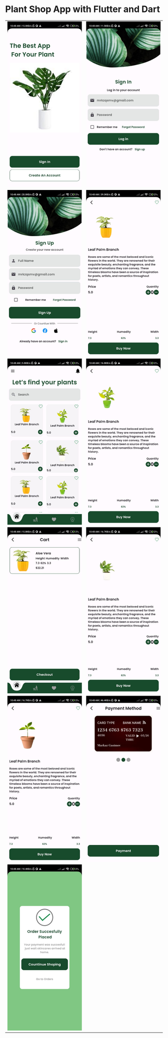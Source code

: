 # Plant Shop App with Flutter and Dart
<table>
  <tr>
    <td><img src='https://github.com/mrkzqsmv/Plant-Shop-App-with-Flutter-and-Dart/blob/main/app_screens/WhatsApp%20Image%202023-10-23%20at%2010.56.44%20AM.jpeg'></td>
    <td><img src='https://github.com/mrkzqsmv/Plant-Shop-App-with-Flutter-and-Dart/blob/main/app_screens/WhatsApp%20Image%202023-10-23%20at%2010.56.44%20AM%20(1).jpeg'></td>
  </tr>
  <tr>
    <td><img src='https://github.com/mrkzqsmv/Plant-Shop-App-with-Flutter-and-Dart/blob/main/app_screens/WhatsApp%20Image%202023-10-23%20at%2010.56.43%20AM.jpeg'></td>
    <td><img src='https://github.com/mrkzqsmv/Plant-Shop-App-with-Flutter-and-Dart/blob/main/app_screens/WhatsApp%20Image%202023-10-23%20at%2010.56.43%20AM%20(2).jpeg'></td>
  </tr>
  <tr>
    <td><img src='https://github.com/mrkzqsmv/Plant-Shop-App-with-Flutter-and-Dart/blob/main/app_screens/WhatsApp%20Image%202023-10-23%20at%2010.56.43%20AM%20(1).jpeg'></td>
    <td><img src='https://github.com/mrkzqsmv/Plant-Shop-App-with-Flutter-and-Dart/blob/main/app_screens/WhatsApp%20Image%202023-10-23%20at%2010.56.42%20AM.jpeg'></td>
  </tr>
  <tr>
    <td><img src='https://github.com/mrkzqsmv/Plant-Shop-App-with-Flutter-and-Dart/blob/main/app_screens/WhatsApp%20Image%202023-10-23%20at%2010.56.42%20AM%20(3).jpeg'></td>
    <td><img src='https://github.com/mrkzqsmv/Plant-Shop-App-with-Flutter-and-Dart/blob/main/app_screens/WhatsApp%20Image%202023-10-23%20at%2010.56.42%20AM%20(2).jpeg'></td>
  </tr>
  <tr>
    <td><img src='https://github.com/mrkzqsmv/Plant-Shop-App-with-Flutter-and-Dart/blob/main/app_screens/WhatsApp%20Image%202023-10-23%20at%2010.56.42%20AM%20(1).jpeg'></td>
    <td><img src='https://github.com/mrkzqsmv/Plant-Shop-App-with-Flutter-and-Dart/blob/main/app_screens/WhatsApp%20Image%202023-10-23%20at%2010.56.41%20AM.jpeg'></td>
  </tr>
  <tr>
    <td><img src='https://github.com/mrkzqsmv/Plant-Shop-App-with-Flutter-and-Dart/blob/main/app_screens/WhatsApp%20Image%202023-10-23%20at%2010.56.41%20AM%20(1).jpeg'></td>
    <td><img src=''></td>
  </tr>
</table>
